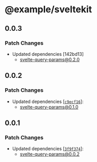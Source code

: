 # @example/sveltekit

## 0.0.3

### Patch Changes

- Updated dependencies [142bd13]
  - svelte-query-params@0.2.0

## 0.0.2

### Patch Changes

- Updated dependencies [[`c9ecf16`](https://github.com/Ernxst/svelte-query-params/commit/c9ecf16df563e1af0b386e17d125f922a5ed83d6)]:
  - svelte-query-params@0.1.0

## 0.0.1

### Patch Changes

- Updated dependencies [[`3f9f374`](https://github.com/Ernxst/svelte-query-params/commit/3f9f3743c778d08d86fb30647793b52ca6d0159f)]:
  - svelte-query-params@0.0.2
